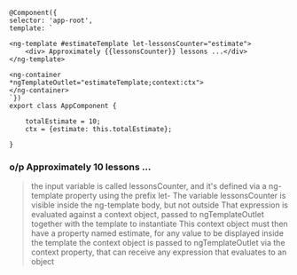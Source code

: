 
    @Component({
    selector: 'app-root',
    template: `      

    <ng-template #estimateTemplate let-lessonsCounter="estimate">
        <div> Approximately {{lessonsCounter}} lessons ...</div>
    </ng-template>

    <ng-container 
    *ngTemplateOutlet="estimateTemplate;context:ctx">
    </ng-container>
    `})
    export class AppComponent {

        totalEstimate = 10;
        ctx = {estimate: this.totalEstimate};
    
    }
### o/p Approximately 10 lessons ...

>the input variable is called lessonsCounter, and it's defined via a ng-template property using the prefix let-
>The variable lessonsCounter is visible inside the ng-template body, but not outside
>That expression is evaluated against a context object, passed to ngTemplateOutlet together with the template to instantiate
>This context object must then have a property named estimate, for any value to be displayed inside the template
>the context object is passed to ngTemplateOutlet via the context property, that can receive any expression that evaluates to an object


